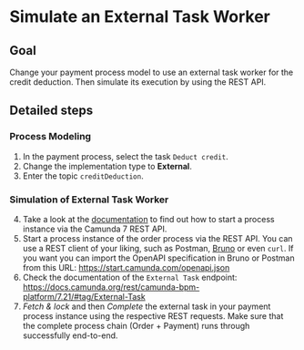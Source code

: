 # Simulate an External Task Worker

## Goal

Change your payment process model to use an external task worker for the credit deduction. Then simulate its execution by using the REST API.

## Detailed steps
### Process Modeling
1. In the payment process, select the task `Deduct credit`.
2. Change the implementation type to **External**.
3. Enter the topic `creditDeduction`.

### Simulation of External Task Worker
4. Take a look at the [documentation](https://docs.camunda.org/rest/camunda-bpm-platform/7.21/#tag/Process-Definition) to find out how to start a process instance via the Camunda 7 REST API. 
5. Start a process instance of the order process via the REST API. You can use a REST client of your liking, such as Postman, [Bruno](https://github.com/usebruno/bruno/releases/download/v1.29.1/bruno_1.29.1_x64_win.zip) or even `curl`. If you want you can import the OpenAPI specification in Bruno or Postman from this URL: https://start.camunda.com/openapi.json
4. Check the documentation of the `External Task` endpoint: https://docs.camunda.org/rest/camunda-bpm-platform/7.21/#tag/External-Task
5. *Fetch & lock* and then *Complete* the external task in your payment process instance using the respective REST requests. Make sure that the complete process chain (Order + Payment) runs through successfully end-to-end.